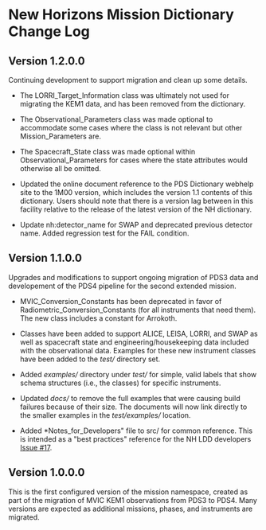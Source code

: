# New Horizons Mission Dictionary Change Log

## Version 1.2.0.0

Continuing development to support migration and clean up some details.

* The LORRI_Target_Information class was ultimately not used for migrating the KEM1 data, and
has been removed from the dictionary.

* The Observational_Parameters class was made optional to accommodate some cases where the class
is not relevant but other Mission_Parameters are.

* The Spacecraft_State class was made optional within Observational_Parameters for cases where
the state attributes would otherwise all be omitted.

* Updated the online document reference to the PDS Dictionary webhelp site to the 1M00 version, 
which includes the version 1.1 contents of this dictionary. Users should note that there is a 
version lag between in this facility relative to the release of the latest version of the NH dictionary.

* Update nh:detector_name for SWAP and deprecated previous detector name. Added regression test for the FAIL condition.
## Version 1.1.0.0

Upgrades and modifications to support ongoing migration of PDS3 data and developement of
the PDS4 pipeline for the second extended mission.

* MVIC_Conversion_Constants has been deprecated in favor of Radiometric_Conversion_Constants
(for all instruments that need them). The new class includes a constant for Arrokoth.

* Classes have been added to support ALICE, LEISA, LORRI, and SWAP as well as spacecraft state and 
engineering/housekeeping data included with the observational data. Examples for these
new instrument classes have been added to the *test/* directory set.

* Added *examples/* directory under *test/* for simple, valid labels that show schema structures 
(i.e., the classes) for specific instruments.

* Updated *docs/* to remove the full examples that were causing build failures because of their size.
The documents will now link directly to the smaller examples in the *test/examples/* location.

* Added *Notes_for_Developers" file to src/ for common reference. This is intended as
a "best practices" reference for the NH LDD developers [Issue #17](https://github.com/pds-data-dictionaries/ldd-nh/issues/17).

## Version 1.0.0.0

This is the first configured version of the mission namespace, created as part of the
migration of MVIC KEM1 observations from PDS3 to PDS4. Many versions are expected as
additional missions, phases, and instruments are migrated.

